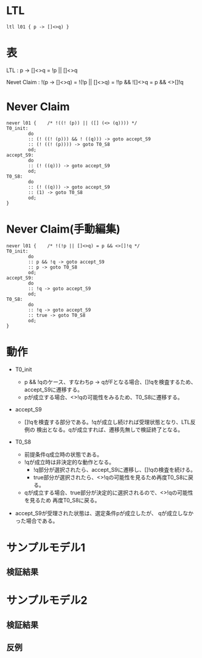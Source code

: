 # LTL

```Promela
ltl l01 { p -> []<>q) }
```

# 表

LTL : p -> []<>q = !p || []<>q

Nevet Claim : !(p -> []<>q) = !(!p || []<>q) = !!p && ![]<>q = p && <>[]!q

# Never Claim

```Promela
never l01 {    /* !((! (p)) || ([] (<> (q)))) */
T0_init:
        do
        :: (! ((! (p))) && ! ((q))) -> goto accept_S9
        :: (! ((! (p)))) -> goto T0_S8
        od;
accept_S9:
        do
        :: (! ((q))) -> goto accept_S9
        od;
T0_S8:
        do
        :: (! ((q))) -> goto accept_S9
        :: (1) -> goto T0_S8
        od;
}
```

# Never Claim(手動編集)

```Promela
never l01 {    /* !(!p || []<>q) = p && <>[]!q */
T0_init:
        do
        :: p && !q -> goto accept_S9
        :: p -> goto T0_S8
        od;
accept_S9:
        do
        :: !q -> goto accept_S9
        od;
T0_S8:
        do
        :: !q -> goto accept_S9
        :: true -> goto T0_S8
        od;
}
```

# 動作

- T0_init
  - p && !qのケース、すなわちp -> qがFとなる場合、[]!qを検査するため、
    accept_S9に遷移する。
  - pが成立する場合、<>!qの可能性をみるため、T0_S8に遷移する。
- accept_S9
  - []!qを検査する部分である。!qが成立し続ければ受理状態となり、LTL反例の
    検出となる。qが成立すれば、遷移先無しで検証終了となる。
- T0_S8
  - 前提条件q成立時の状態である。
  - !qが成立時は非決定的な動作となる。
    - !q部分が選択されたら、accept_S9に遷移し、[]!qの検査を続ける。
    - true部分が選択されたら、<>!qの可能性を見るため再度T0_S8に戻る。
  - qが成立する場合、true部分が決定的に選択されるので、<>!qの可能性を見るため
    再度T0_S8に戻る。


- accept_S9が受理された状態は、選定条件pが成立したが、
  qが成立しなかった場合である。

# サンプルモデル1

## 検証結果

# サンプルモデル2

## 検証結果

## 反例
